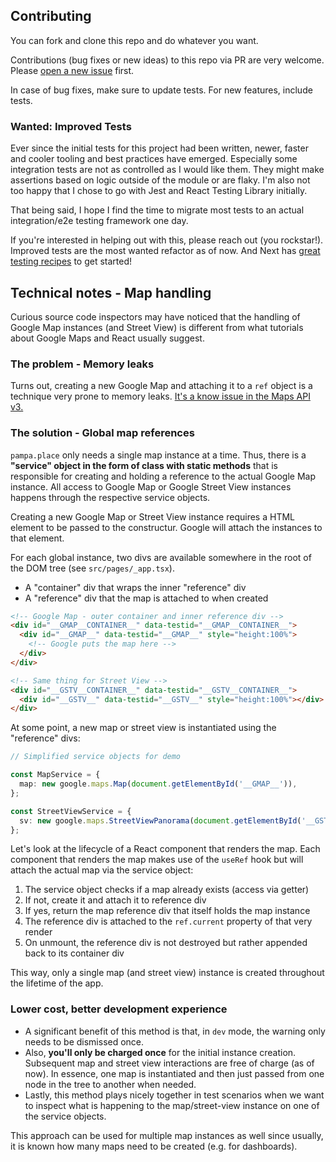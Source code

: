 ## Contributing

You can fork and clone this repo and do whatever you want.

Contributions (bug fixes or new ideas) to this repo via PR are very welcome. Please [open a new issue](https://github.com/eegli/pampa.place/issues/new/choose) first.

In case of bug fixes, make sure to update tests. For new features, include tests.

### Wanted: Improved Tests

Ever since the initial tests for this project had been written, newer, faster and cooler tooling and best practices have emerged. Especially some integration tests are not as controlled as I would like them. They might make assertions based on logic outside of the module or are flaky. I'm also not too happy that I chose to go with Jest and React Testing Library initially.

That being said, I hope I find the time to migrate most tests to an actual integration/e2e testing framework one day.

If you're interested in helping out with this, please reach out (you rockstar!). Improved tests are the most wanted refactor as of now. And Next has [great testing recipes](https://nextjs.org/docs/testing) to get started!

## Technical notes - Map handling

Curious source code inspectors may have noticed that the handling of Google Map instances (and Street View) is different from what tutorials about Google Maps and React usually suggest.

### The problem - Memory leaks

Turns out, creating a new Google Map and attaching it to a `ref` object is a technique very prone to memory leaks. [It's a know issue in the Maps API v3.](https://stackoverflow.com/a/21192357)

### The solution - Global map references

`pampa.place` only needs a single map instance at a time. Thus, there is a **"service" object in the form of class with static methods** that is responsible for creating and holding a reference to the actual Google Map instance. All access to Google Map or Google Street View instances happens through the respective service objects.

Creating a new Google Map or Street View instance requires a HTML element to be passed to the constructur. Google will attach the instances to that element.

For each global instance, two divs are available somewhere in the root of the DOM tree (see `src/pages/_app.tsx`).

- A "container" div that wraps the inner "reference" div
- A "reference" div that the map is attached to when created

```html
<!-- Google Map - outer container and inner reference div -->
<div id="__GMAP__CONTAINER__" data-testid="__GMAP__CONTAINER__">
  <div id="__GMAP__" data-testid="__GMAP__" style="height:100%">
    <!-- Google puts the map here -->
  </div>
</div>

<!-- Same thing for Street View -->
<div id="__GSTV__CONTAINER__" data-testid="__GSTV__CONTAINER__">
  <div id="__GSTV__" data-testid="__GSTV__" style="height:100%"></div>
</div>
```

At some point, a new map or street view is instantiated using the "reference" divs:

```ts
// Simplified service objects for demo

const MapService = {
  map: new google.maps.Map(document.getElementById('__GMAP__')),
};

const StreetViewService = {
  sv: new google.maps.StreetViewPanorama(document.getElementById('__GSTV__')),
};
```

Let's look at the lifecycle of a React component that renders the map. Each component that renders the map makes use of the `useRef` hook but will attach the actual map via the service object:

1. The service object checks if a map already exists (access via getter)
2. If not, create it and attach it to reference div
3. If yes, return the map reference div that itself holds the map instance
4. The reference div is attached to the `ref.current` property of that very render
5. On unmount, the reference div is not destroyed but rather appended back to its container div

This way, only a single map (and street view) instance is created throughout the lifetime of the app.

### Lower cost, better development experience

- A significant benefit of this method is that, in `dev` mode, the warning only needs to be dismissed once.
- Also, **you'll only be charged once** for the initial instance creation. Subsequent map and street view interactions are free of charge (as of now). In essence, one map is instantiated and then just passed from one node in the tree to another when needed.
- Lastly, this method plays nicely together in test scenarios when we want to inspect what is happening to the map/street-view instance on one of the service objects.

This approach can be used for multiple map instances as well since usually, it is known how many maps need to be created (e.g. for dashboards).
